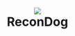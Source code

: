 
<h1 align="center">
  <br>
  <a href="https://github.com/dharmeshbaskaran/dharmesh_pythonresume"><img src="https://ibb.co/99Mgt86"></a>
  <br>
  ReconDog
  <br>
</h1>
